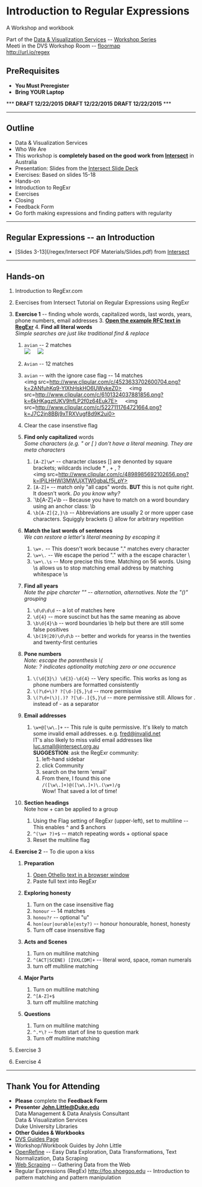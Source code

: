# Introduction to Regular Expressions
A Workshop and workbook

Part of the [Data & Visualization Services](http://library.duke.edu/data) -- [Workshop Series](http://library.duke.edu/data/news)  
Meeti in the DVS Workshop Room  -- [floormap](http://library.duke.edu/edge/spaces)  
http://url.io/regex  

## PreRequisites
* **You Must Preregister** 
* **Bring YOUR Laptop**

***  **DRAFT  12/22/2015**  **DRAFT  12/22/2015**  **DRAFT  12/22/2015**  ***   

--------

## Outline
* Data & Visualization Services
 * Who We Are
* This workshop is **completely based on the good work from [Intersect](http://www.intersect.org.au/course-resources)** in Australia
 * Presentation:  Slides from the [Intersect Slide Deck](http://www.intersect.org.au/course-resources)
 * Exercises:  Based on slides 15-18
* Hands-on
 * Introduction to RegExr
 * Exercises
* Closing
 * Feedback Form
 * Go forth making expressions and finding patters with regularity

---
 
## Regular Expressions -- an Introduction
* [Slides 3-13](/regex/Intersect PDF Materials/Slides.pdf) from [Intersect](http://www.intersect.org.au/course-resources)
 
---  

## Hands-on

1. Introduction to RegExr.com 
1. Exercises from Intersect Tutorial on Regular Expressions using RegExr
 2. **Exercise 1** -- finding whole words, capitalized words, last words, years, phone numbers, email addresses
    3. **[Open the example RFC text in RegExr](http://www.regexr.com/3c7gi)** 
    4. **Find all literal words**  
	*Simple searches are just like traditional find & replace*
       1. `avian` -- 2 matches   
	   <img src="http://www.clipular.com/c/6697213840326656.png?k=Sr4JJIBaQIQrFV_e22vdal35gLk"> &nbsp; &nbsp; <img src="http://www.clipular.com/c/5482778819821568.png?k=0ABAsScKdMlMhm02iRyZaI6HTFo">
       2. `Avian` -- 12 matches
       3. `avian` -- with the ignore case flag -- 14 matches   
	   <img src=http://www.clipular.com/c/4523633702600704.png?k=2ANfuhKq9-YlXhHskHO6UWvkeZ0>  &nbsp; &nbsp; <img src=http://www.clipular.com/c/6101324037881856.png?k=6kHKagztUKV9hfLP2f0z64Euk7E>  &nbsp; &nbsp; <img src=http://www.clipular.com/c/5227111764721664.png?k=J7C2jn8BBj9xTRXVugf8d9K2ui0>
       4. Clear the case insenstive flag   
	   
    5. **Find only capitalized** words   
	*Some characters (e.g. " or \[ ) don't have a literal meaning.  They are meta characters*
	   1. `[A-Z]\w*` -- character classes \[\] are denonted by square brackets; wildcards include \* , \+ , ?   
	   <img src=http://www.clipular.com/c/4898985692102656.png?k=IPiLHHWl3MWUjXTW0gbaLf5j_pY>
	   2. `[A-Z]+` -- match only "all caps" words.  **BUT** this is not quite right.  It doesn't work.  *Do you know why?*
	   3. `\b[A-Z]+\b -- Because you have to match on a word boundary using an anchor class:  \\b
	   4. `\b[A-Z]{2,}\b` -- Abbreviations are usually 2 or more upper case characters.  Squiggly brackets \{\} allow for arbitrary repetition   
	   
	6. **Match the last words of sentences**   
	*We can restore a letter's literal meaning by escaping it*
	   1. `\w+.` -- This doesn't work because "." matches every character
	   2. `\w+\.` -- We escape the period "." with a the escape character \\
	   3. `\w+\.\s` -- More precise this time.  Matching on 56 words.  Using \\s allows us to stop matching email address by matching whitespace \\s      
	
	7. **Find all years**   
	*Note the pipe charcter "\" -- alternation, alternatives.  Note the "()" grouping*   
	   1. `\d\d\d\d` -- a lot of matches here
	   2. `\d{4}` -- more suscinct but has the same meaning as above
	   3. `\b\d{4}\b` -- word boundaries \\b help but there are still some false positives
	   4. `\b(19|20)\d\d\b` -- better and workds for yearss in the twenties and twenty-first centuries   

	8. **Pone numbers**   
	*Note: escape the parenthesis \\\(*   
	*Note: ? indicates optionality matching zero or one occurence*
	   1. `\(\d{3}\) \d{3}-\d{4}` -- Very specific.  This works as long as phone numbers are formatted consistently
	   2. `\(?\d+\)? ?[\d-]{5,}\d` -- more permissive
       3. `\(?\d+(\)|.)? ?[\d-.]{5,}\d`	   -- more permissive still.  Allows for \. instead of - as a separator
	   
	9. **Email addresses**
	   1. `\w+@[\w\.]+` -- This rule is quite permissive.  It's likely to match some invalid email addresses. e.g. fred@invalid.net   
	   IT's also likely to miss valid email addresses like luc.small@intersect.org.au   
	   **SUGGESTION**: ask the RegExr community:
	      1. left-hand sidebar
		  2. click Community
		  3. search on the term 'email'
		  4. From there, I found this one   
		  `/([\w\.]+)@([\w\.]+)\.(\w+)/g`   
		  Wow!  That saved a lot of time!   
		  
	10. **Section headings**   
    Note how \+ can be applied to a group  
        1. Using the Flag setting of RegExr (upper-left), set to multiline	-- This enables ^ and $ anchors
		2. `^(\w+ ?)+$` -- match repeating words + optional space
		3. Reset the multiline flag   
		
 3. **Exercise 2** -- To die upon a kiss
    1. **Preparation**   
	    1. [Open Othello text in a browser window](http://shakespeare.mit.edu/othello/full.html) 
		2. Paste full text into RegExr   
		
    2. **Exploring honesty**
        1. Turn on the case insensitive flag
        2. `honour` -- 14 matches
		3. `honou?r` -- optional "u"
		4. `hon(our|ourable|esty?)` -- honour honourable, honest, honesty
		5. Turn off case insensitive flag
		
	3. **Acts and Scenes**
	    1. Turn on multiline matching
		2. `^(ACT|SCENE) [IVXLCDM]+` -- literal word, space, roman numerals
		3. turn off multiline matching   

    4. **Major Parts**
        1. Turn on multiline matching
        2. `^[A-Z]+$`
		3. turn off multiline matching   
		
    5. **Questions**
	    1. Turn on multiline matching
		2. `^.*\?` -- from start of line to question mark
		3. Turn off multiline matching   
		
 4. Exercise 3
 5. Exercise 4

---  

## Thank You for Attending

* **Please** complete the **Feedback Form**
* **Presenter**
**John.Little@Duke.edu**   
Data Management & Data Analysis Consultant   
Data & Visualization Services   
Duke University Libraries   
* **Other Guides & Workbooks**
 * [DVS Guides Page](http://library.duke.edu/data/guides)
 * Workshop/Workbook Guides by John Little
  * [OpenRefine](http://v.gd/openrefine) -- Easy Data Exploration, Data Transformations, Text Normalization, Data Scraping
  * [Web Scraping](http://v.gd/webscrapting) -- Gathering Data from the Web
  * Regular Expressions (RegEx) http://foo.shoegoo.edu  -- Introduction to pattern matching and pattern manipulation



   




